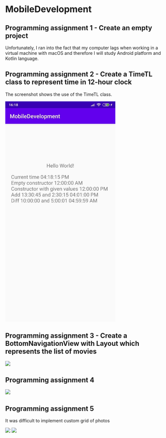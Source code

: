 # MobileDevelopment

## Programming assignment 1 - Create an empty project

Unfortunately, I ran into the fact that my computer lags when working in a virtual machine with macOS and therefore I will study Android platform and Kotlin language.

## Programming assignment 2 - Create a TimeTL class to represent time in 12-hour clock

The screenshot shows the use of the TimeTL class.

<img src="screenshots/assignment2.jpg" width="350">

## Programming assignment 3 - Create a BottomNavigationView with Layout which represents the list of movies

<img src="screenshots/assignment3.gif" width="350">

## Programming assignment 4

<img src="screenshots/assignment4.gif" width="350">

## Programming assignment 5

It was difficult to implement custom grid of photos

<img src="screenshots/assignment5.1.gif" width="350">
<img src="screenshots/assignment5.2.gif" width="350">